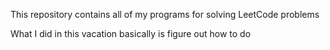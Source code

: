 This repository contains all of my programs for solving LeetCode problems

What I did in this vacation basically is figure out how to do 
